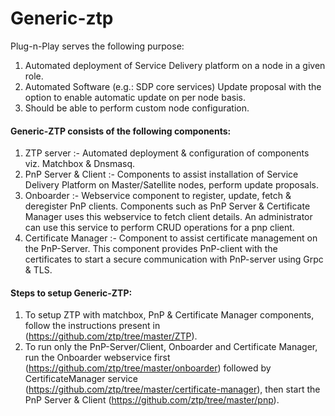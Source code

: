 # Generic-ztp

Plug-n-Play serves the following purpose:
1. Automated deployment of Service Delivery platform on a node in a given role.
2. Automated Software (e.g.: SDP core services) Update proposal with the option to enable automatic update on per node basis.
3. Should be able to perform custom node configuration.

#### Generic-ZTP consists of the following components:
1. ZTP server :- Automated deployment & configuration of components viz. Matchbox & Dnsmasq.
2. PnP Server & Client :- Components to assist installation of Service Delivery Platform on Master/Satellite nodes, perform update proposals.
3. Onboarder :- Webservice component to register, update, fetch & deregister PnP clients. Components such as PnP Server & Certificate Manager uses this webservice to fetch client details. An administrator can use this service to perform CRUD operations for a pnp client.
4. Certificate Manager :- Component to assist certificate management on the PnP-Server. This component provides PnP-client with the certificates to start a secure communication with PnP-server using Grpc & TLS.

#### Steps to setup Generic-ZTP:
1. To setup ZTP with matchbox, PnP & Certificate Manager components, follow the instructions present in (https://github.com/ztp/tree/master/ZTP).
2. To run only the PnP-Server/Client, Onboarder and Certificate Manager, run the Onboarder webservice first (https://github.com/ztp/tree/master/onboarder)  followed by CertificateManager service (https://github.com/ztp/tree/master/certificate-manager), then start the PnP Server & Client (https://github.com/ztp/tree/master/pnp).

